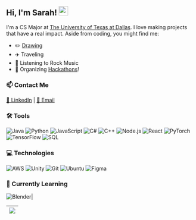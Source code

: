 ## Hi, I'm Sarah! <img src="https://media.giphy.com/media/hvRJCLFzcasrR4ia7z/giphy.gif" width="25px"></a>

I'm a CS Major at [The University of Texas at Dallas](https://www.utdallas.edu/). I love making projects that have a real impact. Aside from coding, you might find me:
- ✏️ [Drawing](https://www.instagram.com/borschtsoupart/)
- ✈️ Traveling
- 🎸 Listening to Rock Music
- 📢 Organizing [Hackathons](https://hackutd.co/)!

### 📫 Contact Me
[💬 LinkedIn](https://www.linkedin.com/in/sarah-jacob) | [📧 Email](mailto:sarannjac@gmail.com)

### 🛠 Tools
![Java](https://img.shields.io/badge/Java-black?style=for-the-badge&logo=https://upload.wikimedia.org/wikipedia/commons/6/6f/Java_logo_%282013%29.svg&logoColor=white&logoSize=auto&link=https%3A%2F%2Fwww.java.com%2F)
![Python](https://img.shields.io/badge/Python-black?style=for-the-badge&logo=python&logoColor=white&logoSize=auto&link=https%3A%2F%2Fwww.python.org%2F)
![JavaScript](https://img.shields.io/badge/JavaScript-black?style=for-the-badge&logo=javascript&logoColor=white&logoSize=auto&link=https%3A%2F%2Fdeveloper.mozilla.org%2Fen-US%2Fdocs%2FWeb%2FJavaScript)
![C#](https://img.shields.io/badge/C%23-black?style=for-the-badge&logo=https://upload.wikimedia.org/wikipedia/commons/5/5f/C_Sharp_logo.png&logoColor=white&logoSize=auto&link=https%3A%2F%2Flearn.microsoft.com%2Fen-us%2Fdotnet%2Fcsharp%2F)
![C++](https://img.shields.io/badge/C%2B%2B-black?style=for-the-badge&logo=c%2B%2B&logoColor=white&logoSize=auto&link=https%3A%2F%2Fwww.cplusplus.com%2F)
![Node.js](https://img.shields.io/badge/Node.js-black?style=for-the-badge&logo=node.js&logoColor=white&logoSize=auto&link=https%3A%2F%2Fnodejs.org%2F)
![React](https://img.shields.io/badge/React-black?style=for-the-badge&logo=react&logoColor=white&logoSize=auto&link=https%3A%2F%2Freactjs.org%2F)
![PyTorch](https://img.shields.io/badge/PyTorch-black?style=for-the-badge&logo=pytorch&logoColor=white&logoSize=auto&link=https%3A%2F%2Fpytorch.org%2F)
![TensorFlow](https://img.shields.io/badge/TensorFlow-black?style=for-the-badge&logo=tensorflow&logoColor=white&logoSize=auto&link=https%3A%2F%2Fwww.tensorflow.org%2F)
![SQL](https://img.shields.io/badge/SQL-black?style=for-the-badge&logo=postgresql&logoColor=white&logoSize=auto&link=https%3A%2F%2Fwww.postgresql.org%2F)

### 💻 Technologies
![AWS](https://img.shields.io/badge/AWS-black?style=for-the-badge&logo=amazonwebservices&logoColor=white&logoSize=auto&link=https%3A%2F%2Faws.amazon.com%2F)
![Unity](https://img.shields.io/badge/Unity-black?style=for-the-badge&logo=unity&logoColor=white&logoSize=auto&link=https%3A%2F%2Funity.com%2F)
![Git](https://img.shields.io/badge/Git-black?style=for-the-badge&logo=git&logoColor=white&logoSize=auto&link=https%3A%2F%2Fgit-scm.com%2F)
![Ubuntu](https://img.shields.io/badge/Ubuntu-black?style=for-the-badge&logo=ubuntu&logoColor=white&logoSize=auto&link=https%3A%2F%2Fubuntu.com%2F)
![Figma](https://img.shields.io/badge/Figma-black?style=for-the-badge&logo=figma&logoColor=white&logoSize=auto&link=https%3A%2F%2Fwww.figma.com%2F)

### 🌱 Currently Learning
![Blender](https://img.shields.io/badge/Blender-black?style=for-the-badge&logo=blender&logoColor=white&logoSize=auto&link=https%3A%2F%2Fwww.blender.org%2F)|

| <a href="https://github.com/anuraghazra/github-readme-stats"><img align="center" src="https://github-readme-stats.vercel.app/api/top-langs/?username=saj62&layout=compact&theme=buefy&hide_border=true" /></a> |
| ------------- |

<!-- 
  | <a href="https://github.com/anuraghazra/github-readme-stats"><img align="center" src="https://github-readme-stats.vercel.app/api?username=saj62&show_icons=true&include_all_commits=true&theme=buefy&hide_border=true" alt="Sarah's Github Stats" /></a> | <a href="https://github.com/anuraghazra/github-readme-stats"><img align="center" src="https://github-readme-stats.vercel.app/api/top-langs/?username=saj62&layout=compact&theme=buefy&hide_border=true" /></a> |
| ------------- | ------------- |
-->

<!-- 
  Special thanks to https://github.com/anuraghazra for the GitHub Readme Stats tool!
-->

